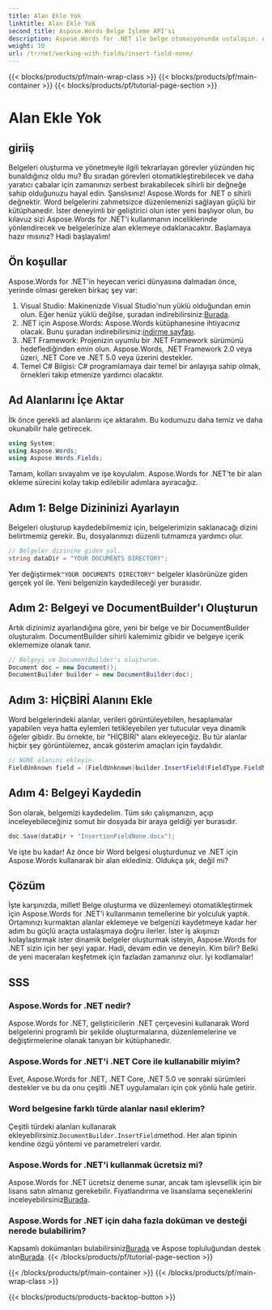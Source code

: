 ```yaml
---
title: Alan Ekle Yok
linktitle: Alan Ekle Yok
second_title: Aspose.Words Belge İşleme API'si
description: Aspose.Words for .NET ile belge otomasyonunda ustalaşın. Alanları adım adım nasıl ekleyeceğinizi öğrenin ve iş akışınızı kolaylaştırın. Her seviyedeki geliştirici için mükemmel.
weight: 10
url: /tr/net/working-with-fields/insert-field-none/
---
```


{{< blocks/products/pf/main-wrap-class >}}
{{< blocks/products/pf/main-container >}}
{{< blocks/products/pf/tutorial-page-section >}}

# Alan Ekle Yok

## giriiş

Belgeleri oluşturma ve yönetmeyle ilgili tekrarlayan görevler yüzünden hiç bunaldığınız oldu mu? Bu sıradan görevleri otomatikleştirebilecek ve daha yaratıcı çabalar için zamanınızı serbest bırakabilecek sihirli bir değneğe sahip olduğunuzu hayal edin. Şanslısınız! Aspose.Words for .NET o sihirli değnektir. Word belgelerini zahmetsizce düzenlemenizi sağlayan güçlü bir kütüphanedir. İster deneyimli bir geliştirici olun ister yeni başlıyor olun, bu kılavuz sizi Aspose.Words for .NET'i kullanmanın inceliklerinde yönlendirecek ve belgelerinize alan eklemeye odaklanacaktır. Başlamaya hazır mısınız? Hadi başlayalım!

## Ön koşullar

Aspose.Words for .NET'in heyecan verici dünyasına dalmadan önce, yerinde olması gereken birkaç şey var:

1.  Visual Studio: Makinenizde Visual Studio'nun yüklü olduğundan emin olun. Eğer henüz yüklü değilse, şuradan indirebilirsiniz:[Burada](https://visualstudio.microsoft.com/downloads/).
2.  .NET için Aspose.Words: Aspose.Words kütüphanesine ihtiyacınız olacak. Bunu şuradan indirebilirsiniz:[indirme sayfası](https://releases.aspose.com/words/net/).
3. .NET Framework: Projenizin uyumlu bir .NET Framework sürümünü hedeflediğinden emin olun. Aspose.Words, .NET Framework 2.0 veya üzeri, .NET Core ve .NET 5.0 veya üzerini destekler.
4. Temel C# Bilgisi: C# programlamaya dair temel bir anlayışa sahip olmak, örnekleri takip etmenize yardımcı olacaktır.

## Ad Alanlarını İçe Aktar

İlk önce gerekli ad alanlarını içe aktaralım. Bu kodumuzu daha temiz ve daha okunabilir hale getirecek.

```csharp
using System;
using Aspose.Words;
using Aspose.Words.Fields;
```

Tamam, kolları sıvayalım ve işe koyulalım. Aspose.Words for .NET'te bir alan ekleme sürecini kolay takip edilebilir adımlara ayıracağız.

## Adım 1: Belge Dizininizi Ayarlayın

Belgeleri oluşturup kaydedebilmemiz için, belgelerimizin saklanacağı dizini belirtmemiz gerekir. Bu, dosyalarımızı düzenli tutmamıza yardımcı olur.

```csharp
// Belgeler dizinine giden yol.
string dataDir = "YOUR DOCUMENTS DIRECTORY";
```

 Yer değiştirmek`"YOUR DOCUMENTS DIRECTORY"` belgeler klasörünüze giden gerçek yol ile. Yeni belgenizin kaydedileceği yer burasıdır.

## Adım 2: Belgeyi ve DocumentBuilder'ı Oluşturun

Artık dizinimiz ayarlandığına göre, yeni bir belge ve bir DocumentBuilder oluşturalım. DocumentBuilder sihirli kalemimiz gibidir ve belgeye içerik eklememize olanak tanır.

```csharp
// Belgeyi ve DocumentBuilder'ı oluşturun.
Document doc = new Document();
DocumentBuilder builder = new DocumentBuilder(doc);
```

## Adım 3: HİÇBİRİ Alanını Ekle

Word belgelerindeki alanlar, verileri görüntüleyebilen, hesaplamalar yapabilen veya hatta eylemleri tetikleyebilen yer tutucular veya dinamik öğeler gibidir. Bu örnekte, bir "HİÇBİRİ" alanı ekleyeceğiz. Bu tür alanlar hiçbir şey görüntülemez, ancak gösterim amaçları için faydalıdır.

```csharp
// NONE alanını ekleyin.
FieldUnknown field = (FieldUnknown)builder.InsertField(FieldType.FieldNone, false);
```

## Adım 4: Belgeyi Kaydedin

Son olarak, belgemizi kaydedelim. Tüm sıkı çalışmanızın, açıp inceleyebileceğiniz somut bir dosyada bir araya geldiği yer burasıdır.

```csharp
doc.Save(dataDir + "InsertionFieldNone.docx");
```

Ve işte bu kadar! Az önce bir Word belgesi oluşturdunuz ve .NET için Aspose.Words kullanarak bir alan eklediniz. Oldukça şık, değil mi?

## Çözüm

İşte karşınızda, millet! Belge oluşturma ve düzenlemeyi otomatikleştirmek için Aspose.Words for .NET'i kullanmanın temellerine bir yolculuk yaptık. Ortamınızı kurmaktan alanlar eklemeye ve belgenizi kaydetmeye kadar her adım bu güçlü araçta ustalaşmaya doğru ilerler. İster iş akışınızı kolaylaştırmak ister dinamik belgeler oluşturmak isteyin, Aspose.Words for .NET sizin için her şeyi yapar. Hadi, devam edin ve deneyin. Kim bilir? Belki de yeni maceraları keşfetmek için fazladan zamanınız olur. İyi kodlamalar!

## SSS

### Aspose.Words for .NET nedir?
Aspose.Words for .NET, geliştiricilerin .NET çerçevesini kullanarak Word belgelerini programlı bir şekilde oluşturmalarına, düzenlemelerine ve değiştirmelerine olanak tanıyan bir kütüphanedir.

### Aspose.Words for .NET'i .NET Core ile kullanabilir miyim?
Evet, Aspose.Words for .NET, .NET Core, .NET 5.0 ve sonraki sürümleri destekler ve bu da onu çeşitli .NET uygulamaları için çok yönlü hale getirir.

### Word belgesine farklı türde alanlar nasıl eklerim?
 Çeşitli türdeki alanları kullanarak ekleyebilirsiniz.`DocumentBuilder.InsertField`method. Her alan tipinin kendine özgü yöntemi ve parametreleri vardır.

### Aspose.Words for .NET'i kullanmak ücretsiz mi?
 Aspose.Words for .NET ücretsiz deneme sunar, ancak tam işlevsellik için bir lisans satın almanız gerekebilir. Fiyatlandırma ve lisanslama seçeneklerini inceleyebilirsiniz[Burada](https://purchase.aspose.com/buy).

### Aspose.Words for .NET için daha fazla doküman ve desteği nerede bulabilirim?
 Kapsamlı dokümanları bulabilirsiniz[Burada](https://reference.aspose.com/words/net/) ve Aspose topluluğundan destek alın[Burada](https://forum.aspose.com/c/words/8).
{{< /blocks/products/pf/tutorial-page-section >}}

{{< /blocks/products/pf/main-container >}}
{{< /blocks/products/pf/main-wrap-class >}}

{{< blocks/products/products-backtop-button >}}
